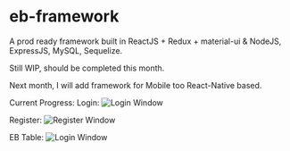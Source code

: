 # eb-framework
A prod ready framework built in ReactJS + Redux + material-ui & NodeJS, ExpressJS, MySQL, Sequelize.

Still WIP, should be completed this month.

Next month, I will add framework for Mobile too React-Native based.

Current Progress:
  Login: 
  ![Login Window](http://edgebits.io/backup/images/login.png)
  
  Register:
  ![Register Window](http://edgebits.io/backup/images/register.png)
  
  EB Table: 
  ![Login Window](http://edgebits.io/backup/images/ebtable.png)

